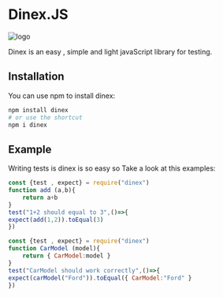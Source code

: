 # Dinex.JS
![logo](https://user-images.githubusercontent.com/74927578/140618927-02b38c68-9661-42eb-948b-0510c4f18ebf.png)

Dinex is an easy , simple and light javaScript library for testing.

## Installation
You can use npm to install dinex:
```bash
npm install dinex
# or use the shortcut
npm i dinex
```
## Example
Writing tests is dinex is so easy so Take a look at this examples:
```js
const {test , expect} = require("dinex")
function add (a,b){
    return a+b
}
test("1+2 should equal to 3",()=>{
expect(add(1,2)).toEqual(3)
})
```
```js
const {test , expect} = require("dinex")
function CarModel (model){
    return { CarModel:model }
}
test("CarModel should work correctly",()=>{
expect(carModel("Ford")).toEqual({ CarModel:"Ford" }
})
```
